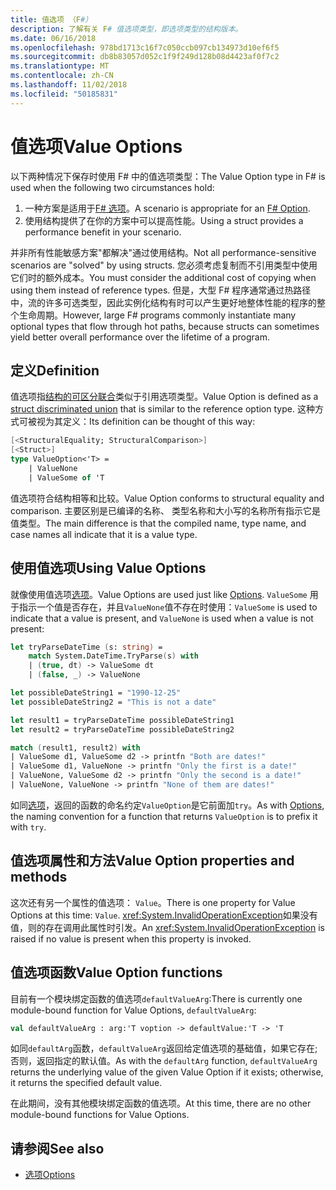 ```yaml
---
title: 值选项 （F#）
description: 了解有关 F# 值选项类型，即选项类型的结构版本。
ms.date: 06/16/2018
ms.openlocfilehash: 978bd1713c16f7c050ccb097cb134973d10ef6f5
ms.sourcegitcommit: db8b83057d052c1f9f249d128b08d4423af0f7c2
ms.translationtype: MT
ms.contentlocale: zh-CN
ms.lasthandoff: 11/02/2018
ms.locfileid: "50185831"
---
```

# <a name="value-options"></a><span data-ttu-id="8d7d7-103">值选项</span><span class="sxs-lookup"><span data-stu-id="8d7d7-103">Value Options</span></span>

<span data-ttu-id="8d7d7-104">以下两种情况下保存时使用 F# 中的值选项类型：</span><span class="sxs-lookup"><span data-stu-id="8d7d7-104">The Value Option type in F# is used when the following two circumstances hold:</span></span>

1. <span data-ttu-id="8d7d7-105">一种方案是适用于[F# 选项](options.md)。</span><span class="sxs-lookup"><span data-stu-id="8d7d7-105">A scenario is appropriate for an [F# Option](options.md).</span></span>
2. <span data-ttu-id="8d7d7-106">使用结构提供了在你的方案中可以提高性能。</span><span class="sxs-lookup"><span data-stu-id="8d7d7-106">Using a struct provides a performance benefit in your scenario.</span></span>

<span data-ttu-id="8d7d7-107">并非所有性能敏感方案"都解决"通过使用结构。</span><span class="sxs-lookup"><span data-stu-id="8d7d7-107">Not all performance-sensitive scenarios are "solved" by using structs.</span></span> <span data-ttu-id="8d7d7-108">您必须考虑复制而不引用类型中使用它们时的额外成本。</span><span class="sxs-lookup"><span data-stu-id="8d7d7-108">You must consider the additional cost of copying when using them instead of reference types.</span></span> <span data-ttu-id="8d7d7-109">但是，大型 F# 程序通常通过热路径中，流的许多可选类型，因此实例化结构有时可以产生更好地整体性能的程序的整个生命周期。</span><span class="sxs-lookup"><span data-stu-id="8d7d7-109">However, large F# programs commonly instantiate many optional types that flow through hot paths, because structs can sometimes yield better overall performance over the lifetime of a program.</span></span>

## <a name="definition"></a><span data-ttu-id="8d7d7-110">定义</span><span class="sxs-lookup"><span data-stu-id="8d7d7-110">Definition</span></span>

<span data-ttu-id="8d7d7-111">值选项指[结构的可区分联合](discriminated-unions.md#struct-discriminated-unions)类似于引用选项类型。</span><span class="sxs-lookup"><span data-stu-id="8d7d7-111">Value Option is defined as a [struct discriminated union](discriminated-unions.md#struct-discriminated-unions) that is similar to the reference option type.</span></span> <span data-ttu-id="8d7d7-112">这种方式可被视为其定义：</span><span class="sxs-lookup"><span data-stu-id="8d7d7-112">Its definition can be thought of this way:</span></span>

```fsharp
[<StructuralEquality; StructuralComparison>]
[<Struct>]
type ValueOption<'T> =
    | ValueNone
    | ValueSome of 'T
```

<span data-ttu-id="8d7d7-113">值选项符合结构相等和比较。</span><span class="sxs-lookup"><span data-stu-id="8d7d7-113">Value Option conforms to structural equality and comparison.</span></span> <span data-ttu-id="8d7d7-114">主要区别是已编译的名称、 类型名称和大小写的名称所有指示它是值类型。</span><span class="sxs-lookup"><span data-stu-id="8d7d7-114">The main difference is that the compiled name, type name, and case names all indicate that it is a value type.</span></span>

## <a name="using-value-options"></a><span data-ttu-id="8d7d7-115">使用值选项</span><span class="sxs-lookup"><span data-stu-id="8d7d7-115">Using Value Options</span></span>

<span data-ttu-id="8d7d7-116">就像使用值选项[选项](options.md)。</span><span class="sxs-lookup"><span data-stu-id="8d7d7-116">Value Options are used just like [Options](options.md).</span></span> <span data-ttu-id="8d7d7-117">`ValueSome` 用于指示一个值是否存在，并且`ValueNone`值不存在时使用：</span><span class="sxs-lookup"><span data-stu-id="8d7d7-117">`ValueSome` is used to indicate that a value is present, and `ValueNone` is used when a value is not present:</span></span>

```fsharp
let tryParseDateTime (s: string) =
    match System.DateTime.TryParse(s) with
    | (true, dt) -> ValueSome dt
    | (false, _) -> ValueNone

let possibleDateString1 = "1990-12-25"
let possibleDateString2 = "This is not a date"

let result1 = tryParseDateTime possibleDateString1
let result2 = tryParseDateTime possibleDateString2

match (result1, result2) with
| ValueSome d1, ValueSome d2 -> printfn "Both are dates!"
| ValueSome d1, ValueNone -> printfn "Only the first is a date!"
| ValueNone, ValueSome d2 -> printfn "Only the second is a date!"
| ValueNone, ValueNone -> printfn "None of them are dates!"
```

<span data-ttu-id="8d7d7-118">如同[选项](options.md)，返回的函数的命名约定`ValueOption`是它前面加`try`。</span><span class="sxs-lookup"><span data-stu-id="8d7d7-118">As with [Options](options.md), the naming convention for a function that returns `ValueOption` is to prefix it with `try`.</span></span>

## <a name="value-option-properties-and-methods"></a><span data-ttu-id="8d7d7-119">值选项属性和方法</span><span class="sxs-lookup"><span data-stu-id="8d7d7-119">Value Option properties and methods</span></span>

<span data-ttu-id="8d7d7-120">这次还有另一个属性的值选项： `Value`。</span><span class="sxs-lookup"><span data-stu-id="8d7d7-120">There is one property for Value Options at this time: `Value`.</span></span> <span data-ttu-id="8d7d7-121"><xref:System.InvalidOperationException>如果没有值，则的存在调用此属性时引发。</span><span class="sxs-lookup"><span data-stu-id="8d7d7-121">An <xref:System.InvalidOperationException> is raised if no value is present when this property is invoked.</span></span>

## <a name="value-option-functions"></a><span data-ttu-id="8d7d7-122">值选项函数</span><span class="sxs-lookup"><span data-stu-id="8d7d7-122">Value Option functions</span></span>

<span data-ttu-id="8d7d7-123">目前有一个模块绑定函数的值选项`defaultValueArg`:</span><span class="sxs-lookup"><span data-stu-id="8d7d7-123">There is currently one module-bound function for Value Options, `defaultValueArg`:</span></span>

```fsharp
val defaultValueArg : arg:'T voption -> defaultValue:'T -> 'T 
```

<span data-ttu-id="8d7d7-124">如同`defaultArg`函数，`defaultValueArg`返回给定值选项的基础值，如果它存在; 否则，返回指定的默认值。</span><span class="sxs-lookup"><span data-stu-id="8d7d7-124">As with the `defaultArg` function, `defaultValueArg` returns the underlying value of the given Value Option if it exists; otherwise, it returns the specified default value.</span></span>

<span data-ttu-id="8d7d7-125">在此期间，没有其他模块绑定函数的值选项。</span><span class="sxs-lookup"><span data-stu-id="8d7d7-125">At this time, there are no other module-bound functions for Value Options.</span></span>

## <a name="see-also"></a><span data-ttu-id="8d7d7-126">请参阅</span><span class="sxs-lookup"><span data-stu-id="8d7d7-126">See also</span></span>

- [<span data-ttu-id="8d7d7-127">选项</span><span class="sxs-lookup"><span data-stu-id="8d7d7-127">Options</span></span>](options.md)
